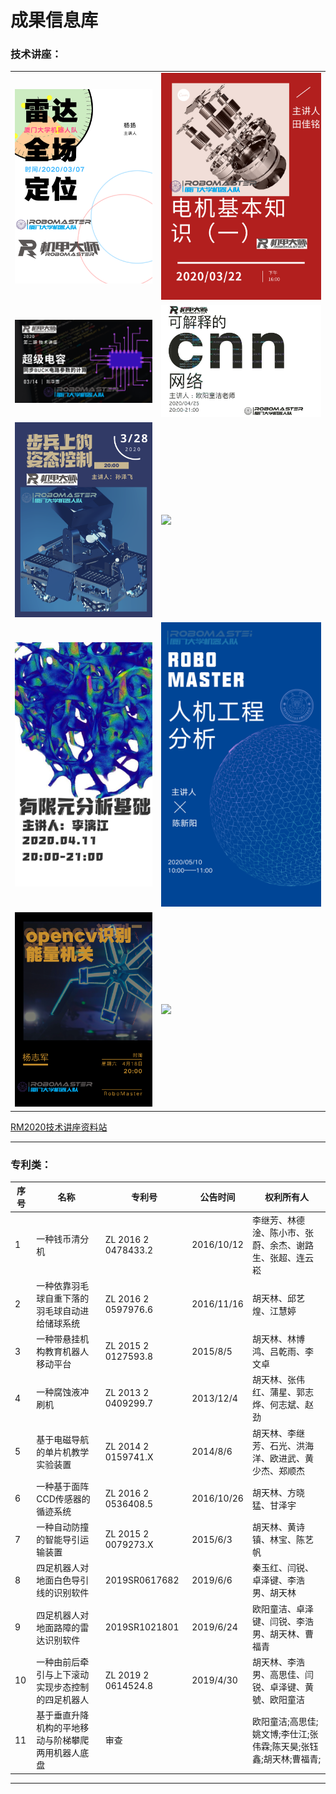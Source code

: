 # 成果信息库

### 技术讲座：

<table>
    <tr>
    <td><center><a href="http://www.rcstech.org/"><img src="Files\团队信息库\RM2020技术讲座\海报\雷达全场定位.png"></a>
    <td><center><a href="http://www.rcstech.org/motor-knowledge"><img src="Files\团队信息库\RM2020技术讲座\海报\电机基本知识（一）.png"></a>
    <tr>
    <td><center><a href="http:///www.rcstech.org/super-capacitor"><img src="Files\团队信息库\RM2020技术讲座\海报\超级电容同步BUCK电路参数的计算.png"></a>
    <td><center><a href="http://www.rcstech.org/"><img src="Files\团队信息库\RM2020技术讲座\海报\可解释的CNN网络.jpg"></a>
    <tr>
    <td><a href="http://www.rcstech.org/"><img src="Files\团队信息库\RM2020技术讲座\海报\步兵上的姿态控制.png"></a>
    <td><a href="http://www.rcstech.org/"><img src="Files\团队信息库\RM2020技术讲座\海报\硬件标准化与系统设计.png"></a>
    <tr>
    <td><a href="http://www.rcstech.org/"><img src="Files\团队信息库\RM2020技术讲座\海报\有限元分析基础.png"></a>
    <td><a href="http://www.rcstech.org/"><img src="Files\团队信息库\RM2020技术讲座\海报\人机工程分析.png"></a>
    <tr>
    <td><a href="http://www.rcstech.org/"><img src="Files\团队信息库\RM2020技术讲座\海报\OpenCV识别能量机关.png"></a>
    <td><a href="http://www.rcstech.org/"><img src="Files\团队信息库\RM2020技术讲座\海报\uC_OSIII多任务系统介绍.png"></a>
</table>

[RM2020技术讲座资料站](http://www.rcstech.org)

---

### 专利类：

| 序号 | 名称                                               | 专利号               | 公告时间   | 权利所有人                                                   |
| ---- | -------------------------------------------------- | -------------------- | ---------- | ------------------------------------------------------------ |
| 1    | 一种钱币清分机                                     | ZL  2016 2 0478433.2 | 2016/10/12 | 李继芳、林德淦、陈小市、张蔚、余杰、谢路生、张超、连云崧     |
| 2    | 一种依靠羽毛球自重下落的羽毛球自动进给储球系统     | ZL  2016 2 0597976.6 | 2016/11/16 | 胡天林、邱艺煌、江慧婷                                       |
| 3    | 一种带悬挂机构教育机器人移动平台                   | ZL  2015 2 0127593.8 | 2015/8/5   | 胡天林、林博鸿、吕乾雨、李文卓                               |
| 4    | 一种腐蚀液冲刷机                                   | ZL  2013 2 0409299.7 | 2013/12/4  | 胡天林、张伟红、蒲星、郭志烨、何志斌、赵劲                   |
| 5    | 基于电磁导航的单片机教学实验装置                   | ZL  2014 2 0159741.X | 2014/8/6   | 胡天林、李继芳、石光、洪海洋、欧进武、黄少杰、郑顺杰         |
| 6    | 一种基于面阵CCD传感器的循迹系统                    | ZL  2016 2 0536408.5 | 2016/10/26 | 胡天林、方晓猛、甘泽宇                                       |
| 7    | 一种自动防撞的智能导引运输装置                     | ZL  2015 2 0079273.X | 2015/6/3   | 胡天林、黄诗镇、林宝、陈艺帆                                 |
| 8    | 四足机器人对地面白色导引线的识别软件               | 2019SR0617682        | 2019/6/6   | 秦玉红、闫锐、卓泽键、李浩男、胡天林                         |
| 9    | 四足机器人对地面路障的雷达识别软件                 | 2019SR1021801        | 2019/6/24  | 欧阳童洁、卓泽键、闫锐、李浩男、胡天林、曹福青               |
| 10   | 一种由前后牵引与上下滚动实现步态控制的四足机器人   | ZL  2019 2 0614524.8 | 2019/4/30  | 胡天林、李浩男、高思佳、闫锐、卓泽键、黄號、欧阳童洁         |
| 11   | 基于垂直升降机构的平地移动与阶梯攀爬两用机器人底盘 | 审查                 |            | 欧阳童洁;高思佳;姚文博;李仕江;张伟霖;陈天昊;张钰鑫;胡天林;曹福青; |

----



